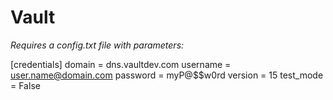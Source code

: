 # Vault

*Requires a config.txt file with parameters:*

[credentials]
domain = dns.vaultdev.com
username = user.name@domain.com
password = myP@$$w0rd
version = 15
test_mode = False
